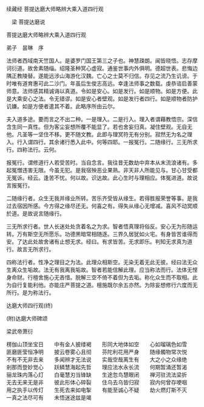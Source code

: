 续藏经   菩提达磨大师略辨大乘入道四行观  

　梁 菩提达磨说  

菩提达磨大师略辨大乘入道四行观  

弟子　昙琳　序  

法师者西域南天竺国人。是婆罗门国王第三之子也。神慧疎朗。闻皆晓悟。志存摩诃衍道。故舍素随缁。绍隆圣种冥心虚寂。通鉴世事内外俱明。德超世表。悲悔边隅正教陵替。遂能远涉山海游化汉魏。亡心之士莫不归信。存见之流乃生讥谤。于时唯有道育惠可此二沙门。年虽后生俊志高远。幸逢法师事之数载。虔恭谘启善蒙师意。法师感其精诚诲以真道。令如是安心。如是发行。如是顺物。如是方便。此是大乘安心之法。令无错谬。如是安心者壁观。如是发行者四行。如是顺物者防护讥嫌。如是方便者遣其不着。此略序所由云尔。  

夫入道多途。要而言之不出二种。一是理入。二是行入。理入者谓藉教悟宗。深信含生同一真性。但为客尘妄想所覆不能显了。若也舍妄归真。凝住壁观。无自无他。凡圣等一坚住不移。更不随文教。此即与理冥符无有分别。寂然无为名之理入。行入谓四行。其余诸行悉入此中。何等四耶。一报冤行。二随缘行。三无所求行。四称法行。云何。  

报冤行。谓修道行人若受苦时。当自念言。我往昔无数劫中弃本从末流浪诸有。多起冤憎违害无限。今虽无犯。是我宿殃恶业果熟。非天非人所能见与。甘心甘受都无冤诉。经云。逢苦不忧。何以故。识达故。此心生时与理相应。体冤进道。故说言报冤行。  

二随缘行者。众生无我并缘业所转。苦乐齐受皆从缘生。若得胜报荣誉等事。是我过去宿因所感。今方得之缘尽还无。何喜之有。得失从缘心无增减。喜风不动冥顺於道。是故说言随缘行。  

三无所求行者。世人长迷处处贪着名之为求。智者悟真理将俗反。安心无为形随运转。万有斯空无所愿乐。功德黑暗常相随逐。三界久居犹如火宅。有身皆苦谁得而安。了达此处故舍诸有止想无求。经曰。有求皆苦。无求即乐。判知无求真为道行。故言无所求行。  

四称法行者。性净之理目之为法。此理众相斯空。无染无着无此无彼。经曰法无众生离众生垢故。法无有我离我垢故。智者若能信解此理。应当称法而行。法体无悭身命财。行檀舍施心无吝惜。脱解三空不倚不着但为去垢。称化众生而不取相。此为自行复能利他。亦能庄严菩提之道。檀施既尔余五亦然。为除妄想修行六度而无所行。是为称法行。  

达磨大师四行观(终)  

 (附)达磨大师碑颂  

梁武帝萧衍  

楞伽山顶坐宝日　　中有金人披缕褐　　形同大地体如空　　心如瑠璃色如雪　　匪磨匪莹恒净明　　披云卷雾心且彻　　芬陀利花用严身　　随缘髑物常次悦　　不有不无非去来　　多闻辨才无法说　　实哉空哉离生有　　大之小之众缘绝　　剎那而登妙觉心　　跃鳞慧海起先哲　　理应法水永长流　　何期暂涌还暂渴　　骊龙珠内落心灯　　白毫慧刃当锋缺　　生途忽鸟慧眼闭　　禅河驻流法梁折　　无去无来无是非　　彼此形体心碎裂　　住乌去乌皆归寂　　寂内何曾存哽咽　　用之执手以传灯　　生死去来如电掣　　有能至诚心不疑　　劫火燃灯斯不灭　　一真之法尽可有　　未悟迷途兹是竭  
